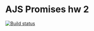 # AJS Promises hw 2

[![Build status](https://ci.appveyor.com/api/projects/status/6efr7u7wwnsfeo9c?svg=true)](https://ci.appveyor.com/project/ShulaevIvan/ajs-promises-hw-2)